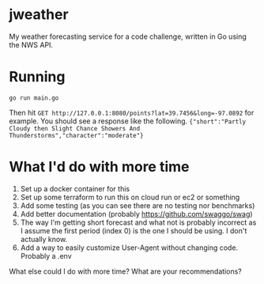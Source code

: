 jweather
===

My weather forecasting service for a code challenge, written in Go using the NWS API.

# Running

```shell
go run main.go
```

Then hit `GET http://127.0.0.1:8080/points?lat=39.7456&long=-97.0892` for example. You should see a response like the following.
`{"short":"Partly Cloudy then Slight Chance Showers And Thunderstorms","character":"moderate"}`

# What I'd do with more time

1. Set up a docker container for this
2. Set up some terraform to run this on cloud run or ec2 or something
3. Add some testing (as you can see there are no testing nor benchmarks)
4. Add better documentation (probably https://github.com/swaggo/swag)
5. The way I'm getting short forecast and what not is probably incorrect as I assume the first period (index 0) is the one I should be using. I don't actually know.
6. Add a way to easily customize User-Agent without changing code. Probably a .env

What else could I do with more time? What are your recommendations?